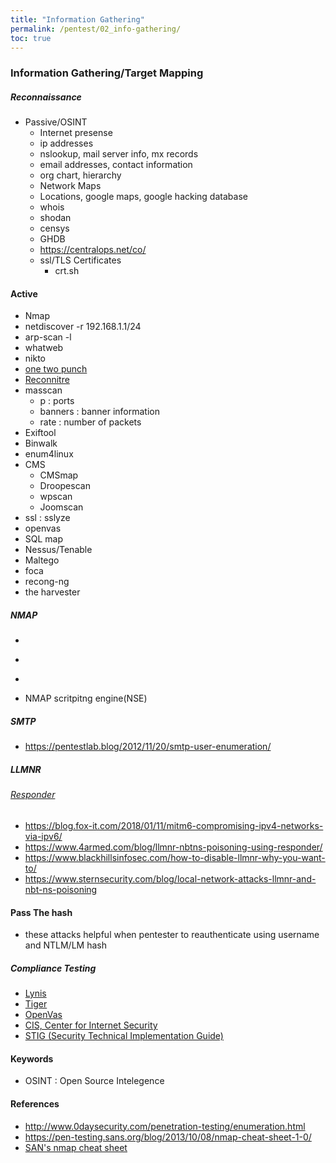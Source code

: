 ```yaml
---
title: "Information Gathering"
permalink: /pentest/02_info-gathering/
toc: true
---
```


### Information Gathering/Target Mapping
##### Reconnaissance
  - Passive/OSINT
    - Internet presense 
    - ip addresses 
    - nslookup, mail server info, mx records
    - email addresses, contact information
    - org chart, hierarchy 
    - Network Maps 
    - Locations, google maps, google hacking database
    - whois
    - shodan
    - censys
    - GHDB
    - https://centralops.net/co/
    - ssl/TLS Certificates
      - crt.sh 
 
 
   
    

#### Active
- Nmap 
- netdiscover -r 192.168.1.1/24
- arp-scan -l
- whatweb
- nikto
- [one two punch](https://github.com/superkojiman/onetwopunch)
- [Reconnitre](https://github.com/codingo/Reconnoitre)
- masscan 
  - p : ports
  - banners : banner information
  - rate : number of packets 
- Exiftool
- Binwalk
- enum4linux
- CMS 
  - CMSmap
  - Droopescan
  - wpscan
  - Joomscan
- ssl : sslyze
- openvas
- SQL map
- Nessus/Tenable
- Maltego
- foca
- recong-ng
- the harvester

##### NMAP
- ```quick recon : nmap -Pn -F -sSU -T5 -oX /root/basic_scan IP_Range.xml | grep -v 'filtered|closed' > /root/quick_recon.txt 
- ```all ports UDP + TCP per host : nmap -Pn -sSU -T4 -p1-65535 -oX /root/complete_scan.xml ip_addr | grep -v 'filtered|closed'
- ```handy command to covert namp xml to html xsltproc nmap_output_file.xml -o nmap_output_file.html
- NMAP scritpitng engine(NSE)

##### SMTP
- https://pentestlab.blog/2012/11/20/smtp-user-enumeration/


##### LLMNR
###### [Responder](https://github.com/SpiderLabs/Responder)
- https://blog.fox-it.com/2018/01/11/mitm6-compromising-ipv4-networks-via-ipv6/
- https://www.4armed.com/blog/llmnr-nbtns-poisoning-using-responder/
- https://www.blackhillsinfosec.com/how-to-disable-llmnr-why-you-want-to/
- https://www.sternsecurity.com/blog/local-network-attacks-llmnr-and-nbt-ns-poisoning

#### Pass The hash
- these attacks helpful when pentester to reauthenticate using username and NTLM/LM hash



##### Compliance Testing
- [Lynis](https://cisofy.com/lynis/)
- [Tiger](https://www.nongnu.org/tiger/)
- [OpenVas](http://www.openvas.org/)
- [CIS, Center for Internet Security](https://www.cisecurity.org/cis-benchmarks/)
- [STIG (Security Technical Implementation Guide)](https://www.stigviewer.com/stigs)

#### Keywords
- OSINT : Open Source Intelegence 
#### References
- http://www.0daysecurity.com/penetration-testing/enumeration.html
- https://pen-testing.sans.org/blog/2013/10/08/nmap-cheat-sheet-1-0/
- [SAN's nmap cheat sheet](https://blogs.sans.org/pen-testing/files/2013/10/NmapCheatSheetv1.1.pdf)
